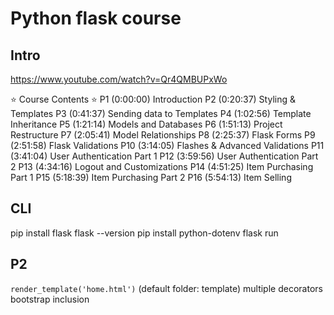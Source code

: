# Python flask course

## Intro

<https://www.youtube.com/watch?v=Qr4QMBUPxWo>

⭐️ Course Contents ⭐️
P1  (0:00:00) Introduction
P2  (0:20:37) Styling & Templates
P3  (0:41:37) Sending data to Templates
P4  (1:02:56) Template Inheritance
P5  (1:21:14) Models and Databases
P6  (1:51:13) Project Restructure
P7  (2:05:41) Model Relationships
P8  (2:25:37) Flask Forms
P9  (2:51:58) Flask Validations
P10 (3:14:05) Flashes & Advanced Validations
P11 (3:41:04) User Authentication Part 1
P12 (3:59:56) User Authentication Part 2
P13 (4:34:16) Logout and Customizations
P14 (4:51:25) Item Purchasing Part 1
P15 (5:18:39) Item Purchasing Part 2
P16 (5:54:13) Item Selling

## CLI

pip install flask
flask --version
pip install python-dotenv
flask run

## P2

`render_template('home.html')` (default folder: template)
multiple decorators
bootstrap inclusion